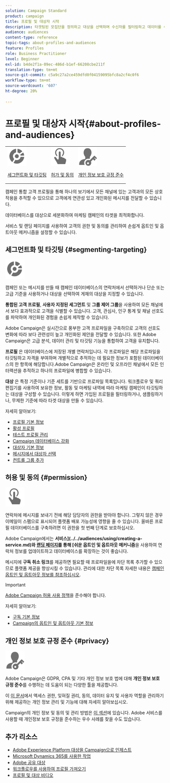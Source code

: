 ```yaml
---
solution: Campaign Standard
product: campaign
title: 프로필 및 대상자 시작
description: 타겟팅된 모집단을 정의하고 대상을 선택하며 수신자를 필터링하고 데이터를 수집하며 프로필을 업데이트합니다.
audience: audiences
content-type: reference
topic-tags: about-profiles-and-audiences
feature: Profiles
role: Business Practitioner
level: Beginner
exl-id: b4de2f1a-09ec-486d-b1ef-66208cbe211f
translation-type: tm+mt
source-git-commit: c5a9c27a2ce459dfd0f04159095bfc8a2cf4c0f6
workflow-type: tm+mt
source-wordcount: '607'
ht-degree: 20%

---
```


# 프로필 및 대상자 시작{#about-profiles-and-audiences}

<table>
<tr>
<td><img src="assets/do-not-localize/icon_segment.svg" width="60px"><p><a href="#segmenting-targeting">세그먼트화 및 타깃팅</a></p></td>
<td><img src="assets/do-not-localize/icon_permission.svg" width="60px"><p><a href="#permission">허가 및 동의</a></p></td>
<td><img src="assets/do-not-localize/icon_privacy.svg" width="60px"><p><a href="#privacy">개인 정보 보호 규정 준수</a></p></td></tr>
</table>

캠페인 통합 고객 프로필을 통해 하나의 보기에서 모든 채널에 있는 고객과의 모든 상호 작용을 추적할 수 있으므로 고객에게 연관성 있고 개인화된 메시지를 전달할 수 있습니다.

데이터베이스를 대상으로 세분화하여 마케팅 캠페인의 타겟을 최적화합니다.

서비스 및 랜딩 페이지를 사용하여 고객의 권한 및 동의를 관리하여 손쉽게 옵트인 및 옵트아웃 메커니즘을 설정할 수 있습니다.

## 세그먼트화 및 타깃팅 {#segmenting-targeting}

<img src="assets/do-not-localize/icon_segment.svg" width="60px">

캠페인 또는 메시지를 만들 때 캠페인 데이터베이스의 연락처에서 선택하거나 단순 또는 고급 기준을 사용하거나 대상을 선택하여 게재의 대상을 지정할 수 있습니다.

**통합된 고객 프로필**, **사용자 지정된 세그먼트** 및 **그룹 제어 그룹**&#x200B;을 사용하여 모든 채널에서 보다 효과적으로 고객을 식별할 수 있습니다. 고객, 관심사, 인구 통계 및 채널 선호도를 파악하여 개인화된 경험을 손쉽게 제작할 수 있습니다.

Adobe Campaign은 실시간으로 풍부한 고객 프로파일을 구축하므로 고객의 선호도 변화에 따라 보다 관련성이 높고 개인화된 제안을 전달할 수 있습니다. 또한 Adobe Campaign은 고급 분석, 데이터 관리 및 타깃팅 기능을 통합하여 고객을 유치합니다.

**프로필** 은 데이터베이스에 저장된 개별 연락처입니다. 각 프로파일은 해당 프로파일을 타깃팅하고 자격을 부여하며 개별적으로 추적하는 데 필요한 정보가 포함된 데이터베이스의 한 항목에 해당합니다.Adobe Campaign은 온라인 및 오프라인 채널에서 모든 인터랙션을 추적하고 하나의 프로파일에 병합할 수 있습니다.

**대상** 은 특정 기준이나 기준 세트를 기반으로 프로파일 목록입니다. 워크플로우 및 쿼리 편집기를 사용하여 보유한 정보, 활동 및 마케팅 내역에 따라 마케팅 캠페인이 타깃팅하는 대상을 구성할 수 있습니다. 이렇게 하면 가입된 프로필을 필터링하거나, 샘플링하거나, 무제한 기준에 따라 타겟 대상을 만들 수 있습니다.

자세히 알아보기:

* [프로필 기본 정보](../../audiences/using/about-profiles.md)
* [활성 프로필](../../audiences/using/active-profiles.md)
* [테스트 프로필 관리](../../audiences/using/managing-test-profiles.md)
* [Campaign 데이터베이스 강화](../../audiences/using/enriching-campaign-database.md)
* [대상자 기본 정보](../../audiences/using/about-audiences.md)
* [메시지에서 대상자 선택](../../audiences/using/selecting-an-audience-in-a-message.md)
* [컨트롤 그룹 추가](../../sending/using/control-group.md)

## 허용 및 동의 {#permission}

<img src="assets/do-not-localize/icon_permission.svg"  width="60px">

연락처에 메시지를 보내기 전에 해당 담당자의 권한을 받아야 합니다. 그렇지 않은 경우 이메일이 스팸으로 표시되어 플랫폼 배포 가능성에 영향을 줄 수 있습니다. 올바른 프로필 데이터베이스를 구축하려면 이 권한을 첫 번째 단계로 보호하십시오.

Adobe Campaign에서는 **서비스](../../audiences/using/creating-a-service.md)와 [랜딩 페이지](../../channels/using/getting-started-with-landing-pages.md)를 통해 [쉬운 옵트인 및 옵트아웃 메커니즘**&#x200B;을 사용하여 연락처 정보를 업데이트하고 데이터베이스를 확장하는 것이 좋습니다.

메시지에 **구독 취소 링크**&#x200B;를 제공하면 필요할 때 프로파일을에 차단 목록 추가할 수 있으므로 플랫폼 제공을 향상시킬 수 있습니다. 관리에 대한 차단 목록 자세한 내용은 [캠페인 옵트인 및 옵트아웃 정보를 참조하십시오](../../audiences/using/about-opt-in-and-opt-out-in-campaign.md).

>[!IMPORTANT]
>
>[Adobe Campaign 허용 사용 정책](https://www.adobe.com/legal/terms/aup.html)을 준수해야 합니다.

자세히 알아보기:

* [구독 기본 정보](../../audiences/using/about-subscriptions.md)
* [Campaign의 옵트인 및 옵트아웃 기본 정보](../../audiences/using/about-opt-in-and-opt-out-in-campaign.md)

## 개인 정보 보호 규정 준수 {#privacy}

<img src="assets/do-not-localize/icon_privacy.svg" width="60px">

Adobe Campaign은 GDPR, CPA 및 기타 개인 정보 보호 법에 대해 **개인 정보 보호 규정 준수**&#x200B;를 수행하는 데 도움이 되는 다양한 툴을 제공합니다.

이 [이 문서](https://helpx.adobe.com/kr/campaign/kb/campaign-privacy.html)에서 액세스 권한, 잊혀질 권리, 동의, 데이터 유지 및 사용자 역할을 관리하기 위해 제공하는 개인 정보 관리 및 기능에 대해 자세히 알아보십시오.

Campaign의 개인 정보 및 동의 및 관리 방법은 [이 섹션](../../start/using/privacy.md)에 있습니다. Adobe 서비스를 사용할 때 개인정보 보호 규정을 준수하는 우수 사례를 찾을 수도 있습니다.

## 추가 리소스

* [Adobe Experience Platform 대상을 Campaign으로 인제스트](../../integrating/using/ingest-aep-data.md)
* [Microsoft Dynamics 365를 사용한 작업](../../integrating/using/d365-acs-get-started.md)
* [Adobe 공유 대상](../../integrating/using/sharing-audiences-with-audience-manager-or-people-core-service.md)
* [워크플로우를 사용하여 프로필 가져오기](../../automating/using/creating-import-workflow-templates.md)
* [프로필 및 대상 비디오](https://docs.adobe.com/content/help/en/campaign-standard-learn/tutorials/profiles-and-audiences/creating-profiles-and-audiences.html)
